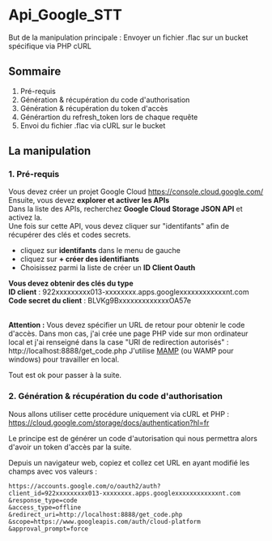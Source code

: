 # Api_Google_STT
But de la manipulation principale : Envoyer un fichier .flac sur un bucket spécifique via PHP cURL

## Sommaire
1. Pré-requis
2. Génération & récupération du code d'authorisation
3. Génération & récupération du token d'accès
4. Générartion du refresh_token lors de chaque requête
5. Envoi du fichier .flac via cURL sur le bucket

## La manipulation
### 1. Pré-requis
Vous devez créer un projet Google Cloud https://console.cloud.google.com/<br />
Ensuite, vous devez **explorer et activer les APIs**<br />
Dans la liste des APIs, recherchez **Google Cloud Storage JSON API** et activez la.<br/>
Une fois sur cette API, vous devez cliquer sur "identifants" afin de récupérer des clés et codes secrets.
- cliquez sur **identifants** dans le menu de gauche
- cliquez sur **+ créer des identifiants**
- Choisissez parmi la liste de créer un **ID Client Oauth**

**Vous devez obtenir des clés du type**<br />
**ID client**	: 922xxxxxxxxx013-xxxxxxxx.apps.googlexxxxxxxxxxxxnt.com<br />
**Code secret du client** : BLVKg9BxxxxxxxxxxxxxOA57e<br /><br />

**Attention :** Vous devez spécifier un URL de retour pour obtenir le code d'accès.
Dans mon cas, j'ai crée une page PHP vide sur mon ordinateur local et j'ai renseigné dans la case "URI de redirection autorisés" : http://localhost:8888/get_code.php
J'utilise [MAMP](https://www.mamp.info/en/) (ou WAMP pour windows) pour travailler en local.

Tout est ok pour passer à la suite.

### 2. Génération & récupération du code d'authorisation

Nous allons utiliser cette procédure uniquement via cURL et PHP : https://cloud.google.com/storage/docs/authentication?hl=fr

Le principe est de générer un code d'autorisation qui nous permettra alors d'avoir un token d'accès par la suite.<br />

Depuis un navigateur web, copiez et collez cet URL en ayant modifié les champs avec vos valeurs : 
````
https://accounts.google.com/o/oauth2/auth?
client_id=922xxxxxxxxx013-xxxxxxxx.apps.googlexxxxxxxxxxxxnt.com
&response_type=code
&access_type=offline
&redirect_uri=http://localhost:8888/get_code.php
&scope=https://www.googleapis.com/auth/cloud-platform
&approval_prompt=force
````


